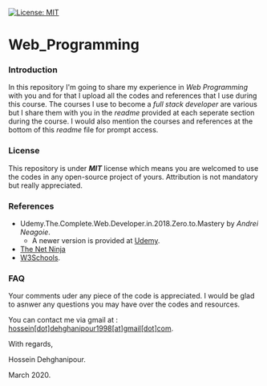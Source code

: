[![License: MIT](https://img.shields.io/badge/License-MIT-yellow.svg)](https://opensource.org/licenses/MIT)
# Web_Programming

### Introduction
In this repository I'm going to share my experience in _Web Programming_ with you and for that I upload all the codes and references that I use during this course. The courses I use to become a _full stack developer_ are various but I share them with you in the _readme_ provided at each seperate section during the course. I would also mention the courses and references at the bottom of this _readme_ file for prompt access.

### License
This repository is under ___MIT___ license which means you are welcomed to use the codes in any open-source project of yours. Attribution is not mandatory but really appreciated.

### References
  - Udemy.The.Complete.Web.Developer.in.2018.Zero.to.Mastery by _Andrei Neagoie_.
    - A newer version is provided at [Udemy](https://www.udemy.com/course/the-complete-web-developer-zero-to-mastery/). 
  - [The Net Ninja](https://www.youtube.com/channel/UCW5YeuERMmlnqo4oq8vwUpg)
  - [W3Schools](https://www.w3schools.com/).


### FAQ
Your comments uder any piece of the code is appreciated. I would be glad to asnwer any questions you may have over the codes and resources.

You can contact me via gmail at : [hossein[dot]dehghanipour1998[at]gmail[dot]com](https://hossein.dehghanipour1998@gmail.com).

With regards,

Hossein Dehghanipour.

March 2020.
